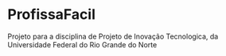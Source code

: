 # ProfissaFacil
Projeto para a disciplina de Projeto de Inovação Tecnologica, da Universidade Federal do Rio Grande do Norte 
